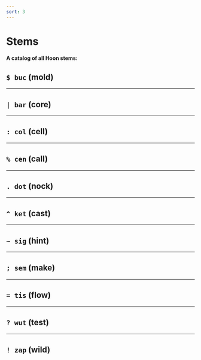```yaml
---
sort: 3
---
```


# Stems

#### A catalog of all Hoon stems:

<div class="book">

## `$ buc` (mold) 

<list src="buc-mold" dataPreview="true" className="runes" childIsFragment="true"></list>

---

## `| bar` (core) 

<list src="bar-core" dataPreview="true" className="runes" childIsFragment="true"></list>

---

## `: col` (cell) 

<list src="col-cell" dataPreview="true" className="runes" childIsFragment="true"></list>

---

## `% cen` (call) 

<list src="cen-call" dataPreview="true" className="runes" childIsFragment="true"></list>

---

## `. dot` (nock) 

<list src="dot-nock" dataPreview="true" className="runes" childIsFragment="true"></list>

---

## `^ ket` (cast) 

<list src="ket-cast" dataPreview="true" className="runes" childIsFragment="true"></list>

---

## `~ sig` (hint) 

<list src="sig-hint" dataPreview="true" className="runes" childIsFragment="true"></list>

---

## `; sem` (make) 

<list src="sem-make" dataPreview="true" className="runes" childIsFragment="true"></list>

---

## `= tis` (flow) 

<list src="tis-flow" dataPreview="true" className="runes" childIsFragment="true"></list>

---

## `? wut` (test) 

<list src="wut-test" dataPreview="true" className="runes" childIsFragment="true"></list>

---

## `! zap` (wild) 

<list src="zap-wild" dataPreview="true" className="runes" childIsFragment="true"></list>

</div>
